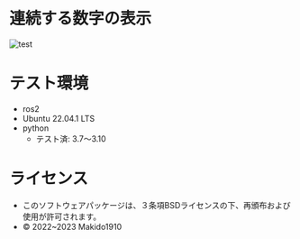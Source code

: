 # 連続する数字の表示

![test](https://github.com/Makido1910/mypkg/actions/workflows/test.yml/badge.svg)

# テスト環境
* ros2 
* Ubuntu 22.04.1 LTS
* python
  * テスト済: 3.7～3.10

# ライセンス
* このソフトウェアパッケージは、３条項BSDライセンスの下、再頒布および使用が許可されます。
* © 2022~2023 Makido1910

